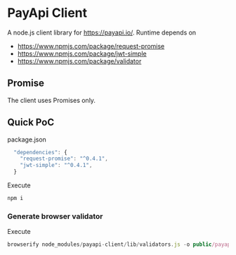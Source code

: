 # PayApi Client

A node.js client library for https://payapi.io/. Runtime depends on

* https://www.npmjs.com/package/request-promise
* https://www.npmjs.com/package/jwt-simple
* https://www.npmjs.com/package/validator

## Promise

The client uses Promises only.

## Quick PoC

package.json
```javascript
  "dependencies": {
    "request-promise": "^0.4.1",
    "jwt-simple": "^0.4.1",
  }
```

Execute
```javascript
npm i
```
### Generate browser validator

Execute
```javascript
browserify node_modules/payapi-client/lib/validators.js -o public/payapi.client.validator.js
```
